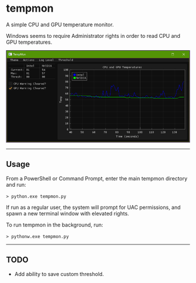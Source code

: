 # tempmon
A simple CPU and GPU temperature monitor.

Windows seems to require Administrator rights in order to read CPU and GPU temperatures.

![Screenshot of tempmon](screenshots/screenshot_1.png "Screenshot of tempmon")

---

## Usage


From a PowerShell or Command Prompt, enter the main tempmon directory and run:

```> python.exe tempmon.py```

If run as a regular user, the system will prompt for UAC permissions, and spawn a new terminal window with elevated rights. 

To run tempmon in the background, run:

```> pythonw.exe tempmon.py```

---

## TODO

- Add ability to save custom threshold.